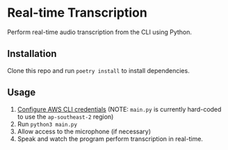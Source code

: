 # Real-time Transcription

Perform real-time audio transcription from the CLI using Python.

## Installation

Clone this repo and run `poetry install` to install dependencies.

## Usage

1. [Configure AWS CLI credentials](https://docs.aws.amazon.com/cli/latest/userguide/cli-chap-configure.html) (NOTE: `main.py` is currently hard-coded to use the `ap-southeast-2` region)
2. Run `python3 main.py`
3. Allow access to the microphone (if necessary)
4. Speak and watch the program perform transcription in real-time.
